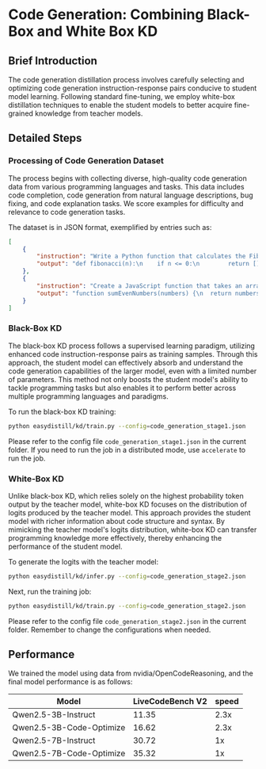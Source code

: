 # Code Generation: Combining Black-Box and White Box KD

## Brief Introduction

The code generation distillation process involves carefully selecting and optimizing code generation instruction-response pairs conducive to student model learning. Following standard fine-tuning, we employ white-box distillation techniques to enable the student models to better acquire fine-grained knowledge from teacher models.

## Detailed Steps

### Processing of Code Generation Dataset

The process begins with collecting diverse, high-quality code generation data from various programming languages and tasks. This data includes code completion, code generation from natural language descriptions, bug fixing, and code explanation tasks. We score examples for difficulty and relevance to code generation tasks.

The dataset is in JSON format, exemplified by entries such as:

```json
[
    {
        "instruction": "Write a Python function that calculates the Fibonacci sequence up to n elements using dynamic programming.",
        "output": "def fibonacci(n):\n    if n <= 0:\n        return []\n    elif n == 1:\n        return [0]\n    elif n == 2:\n        return [0, 1]\n    \n    fib = [0, 1]\n    for i in range(2, n):\n        fib.append(fib[i-1] + fib[i-2])\n    \n    return fib\n\n# Example usage\nprint(fibonacci(10))  # Output: [0, 1, 1, 2, 3, 5, 8, 13, 21, 34]"
    },
    {
        "instruction": "Create a JavaScript function that takes an array of numbers and returns the sum of all even numbers in the array.",
        "output": "function sumEvenNumbers(numbers) {\n  return numbers\n    .filter(num => num % 2 === 0)\n    .reduce((sum, num) => sum + num, 0);\n}\n\n// Example usage\nconst numbers = [1, 2, 3, 4, 5, 6, 7, 8, 9, 10];\nconsole.log(sumEvenNumbers(numbers));  // Output: 30"
    }
]
```

### Black-Box KD

The black-box KD process follows a supervised learning paradigm, utilizing enhanced code instruction-response pairs as training samples. Through this approach, the student model can effectively absorb and understand the code generation capabilities of the larger model, even with a limited number of parameters. This method not only boosts the student model's ability to tackle programming tasks but also enables it to perform better across multiple programming languages and paradigms.

To run the black-box KD training:

```bash
python easydistill/kd/train.py --config=code_generation_stage1.json
```

Please refer to the config file `code_generation_stage1.json` in the current folder. If you need to run the job in a distributed mode, use `accelerate` to run the job.

### White-Box KD

Unlike black-box KD, which relies solely on the highest probability token output by the teacher model, white-box KD focuses on the distribution of logits produced by the teacher model. This approach provides the student model with richer information about code structure and syntax. By mimicking the teacher model's logits distribution, white-box KD can transfer programming knowledge more effectively, thereby enhancing the performance of the student model.

To generate the logits with the teacher model:

```bash
python easydistill/kd/infer.py --config=code_generation_stage2.json
```

Next, run the training job:

```bash
python easydistill/kd/train.py --config=code_generation_stage2.json
```

Please refer to the config file `code_generation_stage2.json` in the current folder. Remember to change the configurations when needed. 

## Performance

We trained the model using data from nvidia/OpenCodeReasoning, and the final model performance is as follows:

| Model                     | LiveCodeBench V2 | speed  |
|---------------------------|------------------|--------|
| Qwen2.5-3B-Instruct       | 11.35            | 2.3x   |
| Qwen2.5-3B-Code-Optimize  | 16.62            | 2.3x   |
| Qwen2.5-7B-Instruct       | 30.72            | 1x     |
| Qwen2.5-7B-Code-Optimize  | 35.32            | 1x     |